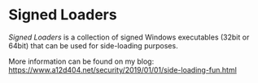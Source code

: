 Signed Loaders
==============

*Signed Loaders* is a collection of signed Windows executables (32bit or 64bit) that can be used for side-loading purposes.

More information can be found on my blog: https://www.a12d404.net/security/2019/01/01/side-loading-fun.html

